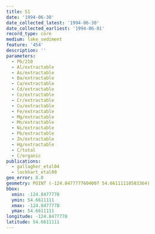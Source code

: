 ```yaml
---
title: S1
date: '1994-06-30'
date_collected_latest: '1994-06-30'
date_collected_earliest: '1994-06-01'
record_type: core
medium: lake_sediment
feature: '454'
description: ''
parameters:
  - Pb/210
  - Al/extractable
  - As/extractable
  - Ba/extractable
  - Ca/extractable
  - Cd/extractable
  - Co/extractable
  - Cr/extractable
  - Cu/extractable
  - Fe/extractable
  - Mg/extractable
  - Mn/extractable
  - Ni/extractable
  - Pb/extractable
  - Zn/extractable
  - Hg/extractable
  - C/total
  - C/organic
publications:
  - gallagher_etal04
  - lockhart_etal00
geo_error: 0.0
geometry: POINT (-124.8477777604007 54.66111110583364)
bbox:
  xmin: -124.8477778
  ymin: 54.6611111
  xmax: -124.8477778
  ymax: 54.6611111
longitude: -124.8477778
latitude: 54.6611111
---
```


